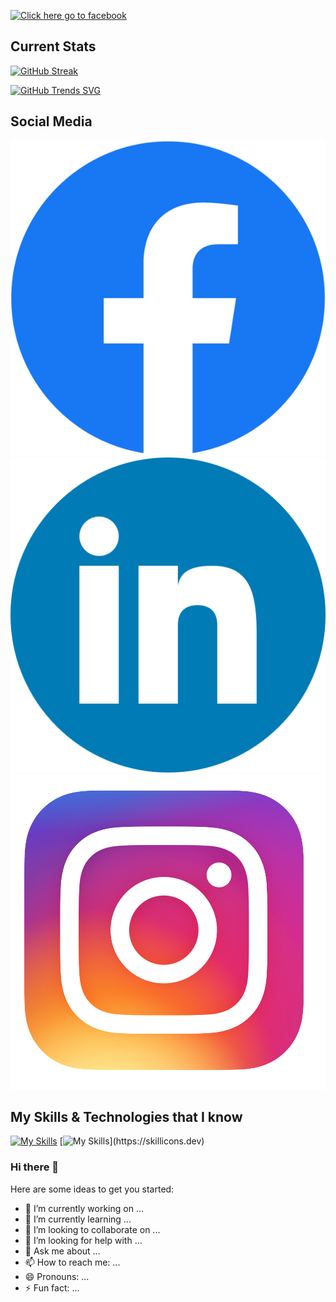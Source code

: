 
<!-- background img -->
[![](https://github.com/mdrabiulis/mdrabiulis/blob/mdrabiulis/Abstract_background.png "Click here go to facebook")](https://www.facebook.com/rabiulislam155)


<!-- Streak img -->

 ## Current Stats

[![GitHub Streak](https://github-readme-streak-stats.herokuapp.com?user=mdrabiulis&theme=merko&dates=AD63EB)](https://git.io/streak-stats)



[![GitHub Trends SVG](https://api.githubtrends.io/user/svg/mdrabiulis/repos?time_range=one_year&theme=classic)](https://www.githubwrapped.io/mdrabiulis)



## Social Media
![facebook](./iiii/Facebook.png)
![facebook](./iiii/702300.png)
![facebook](./iiii/pngegg%20(8).png)


## My Skills & Technologies that I know

[![My Skills](https://skillicons.dev/icons?i=html,css,react,figma,nodejs,tailwind,vite)](https://skillicons.dev)
[![My Skills](https://skillicons.dev/icons?i=js,vscode,firebase,git,github,mongodb,netlify,)](https://skillicons.dev)



### Hi there 👋


Here are some ideas to get you started:

- 🔭 I’m currently working on ...
- 🌱 I’m currently learning ...
- 👯 I’m looking to collaborate on ...
- 🤔 I’m looking for help with ...
- 💬 Ask me about ...
- 📫 How to reach me: ...
- 😄 Pronouns: ...
- ⚡ Fun fact: ...
